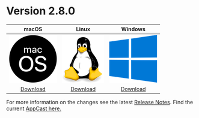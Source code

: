 # Version 2.8.0

| macOS | Linux | Windows |
| :---------: | :---------: | :---------: |
| [![](assets/macos.png)](downloads/2.8.0/metadata-2.8.0.zip) | [![](assets/linux.png)](downloads/2.8.0/metadata-2.8.0.zip) | [![](assets/windows.png)](downloads/2.8.0/metadata-2.8.0.zip) |
| [Download](downloads/2.8.0/metadata-2.8.0.zip) | [Download](downloads/2.8.0/metadata-2.8.0.zip) | [Download](downloads/2.8.0/metadata-2.8.0.zip)|

For more information on the changes see the latest [Release Notes](release-notes/2.8.0/release_notes.html).
Find the current [AppCast here.](appcast.xml)

